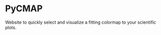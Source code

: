 # PyCMAP

Website to quickly select and visualize a fitting colormap to your scientific plots.

<!-- 
# FastHTML Boilerplate

Deploy your [FastHTML](https://fastht.ml/) project to Vercel with zero configuration.

[![Deploy with Vercel](https://vercel.com/button)](https://vercel.com/new/clone?repository-url=https://github.com/vercel/vercel/tree/main/examples/fasthtml&template=fasthtml)

_Live Example: https://fasthtml-template.vercel.app_

Visit the [FastHTML documentation](https://docs.fastht.ml/) to learn more.

## Getting Started

Install the required dependencies:

```bash
pip install -r requirements.txt
```

## Running Locally

Start the development server on http://0.0.0.0:5001

```bash
python main.py
```

When you make changes to your project, the server will automatically reload.

## Deploying to Vercel

Deploy your project to Vercel with the following command:

```bash
npm install -g vercel
vercel --prod
```

Or `git push` to your repostory with our [git integration](https://vercel.com/docs/deployments/git).

To view the source code for this template, [visit the example repository](https://github.com/vercel/vercel/tree/main/examples/fasthtml).
 -->